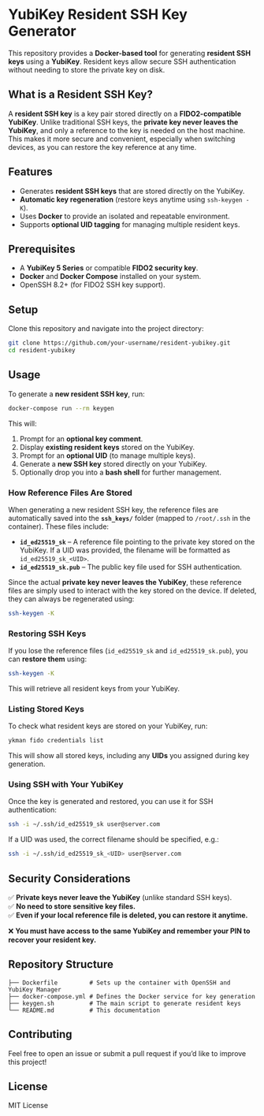 # YubiKey Resident SSH Key Generator

This repository provides a **Docker-based tool** for generating **resident SSH keys** using a **YubiKey**. Resident keys allow secure SSH authentication without needing to store the private key on disk.

## What is a Resident SSH Key?

A **resident SSH key** is a key pair stored directly on a **FIDO2-compatible YubiKey**. Unlike traditional SSH keys, the **private key never leaves the YubiKey**, and only a reference to the key is needed on the host machine. This makes it more secure and convenient, especially when switching devices, as you can restore the key reference at any time.

## Features

- Generates **resident SSH keys** that are stored directly on the YubiKey.
- **Automatic key regeneration** (restore keys anytime using `ssh-keygen -K`).
- Uses **Docker** to provide an isolated and repeatable environment.
- Supports **optional UID tagging** for managing multiple resident keys.

## Prerequisites

- A **YubiKey 5 Series** or compatible **FIDO2 security key**.
- **Docker** and **Docker Compose** installed on your system.
- OpenSSH 8.2+ (for FIDO2 SSH key support).

## Setup

Clone this repository and navigate into the project directory:

```sh
git clone https://github.com/your-username/resident-yubikey.git
cd resident-yubikey
```

## Usage

To generate a **new resident SSH key**, run:

```sh
docker-compose run --rm keygen
```

This will:

1. Prompt for an **optional key comment**.
2. Display **existing resident keys** stored on the YubiKey.
3. Prompt for an **optional UID** (to manage multiple keys).
4. Generate a **new SSH key** stored directly on your YubiKey.
5. Optionally drop you into a **bash shell** for further management.

### How Reference Files Are Stored

When generating a new resident SSH key, the reference files are automatically saved into the **`ssh_keys/`** folder (mapped to `/root/.ssh` in the container). These files include:

- **`id_ed25519_sk`** – A reference file pointing to the private key stored on the YubiKey. If a UID was provided, the filename will be formatted as `id_ed25519_sk_<UID>`.
- **`id_ed25519_sk.pub`** – The public key file used for SSH authentication.

Since the actual **private key never leaves the YubiKey**, these reference files are simply used to interact with the key stored on the device. If deleted, they can always be regenerated using:

```sh
ssh-keygen -K
```

### Restoring SSH Keys

If you lose the reference files (`id_ed25519_sk` and `id_ed25519_sk.pub`), you can **restore them** using:

```sh
ssh-keygen -K
```

This will retrieve all resident keys from your YubiKey.

### Listing Stored Keys

To check what resident keys are stored on your YubiKey, run:

```sh
ykman fido credentials list
```

This will show all stored keys, including any **UIDs** you assigned during key generation.

### Using SSH with Your YubiKey

Once the key is generated and restored, you can use it for SSH authentication:

```sh
ssh -i ~/.ssh/id_ed25519_sk user@server.com
```

If a UID was used, the correct filename should be specified, e.g.:
```sh
ssh -i ~/.ssh/id_ed25519_sk_<UID> user@server.com
```

## Security Considerations

✅ **Private keys never leave the YubiKey** (unlike standard SSH keys).\
✅ **No need to store sensitive key files.**\
✅ **Even if your local reference file is deleted, you can restore it anytime.**

❌ **You must have access to the same YubiKey and remember your PIN to recover your resident key.**

## Repository Structure

```
├── Dockerfile         # Sets up the container with OpenSSH and YubiKey Manager
├── docker-compose.yml # Defines the Docker service for key generation
├── keygen.sh          # The main script to generate resident keys
└── README.md          # This documentation
```

## Contributing

Feel free to open an issue or submit a pull request if you’d like to improve this project!

## License

MIT License

